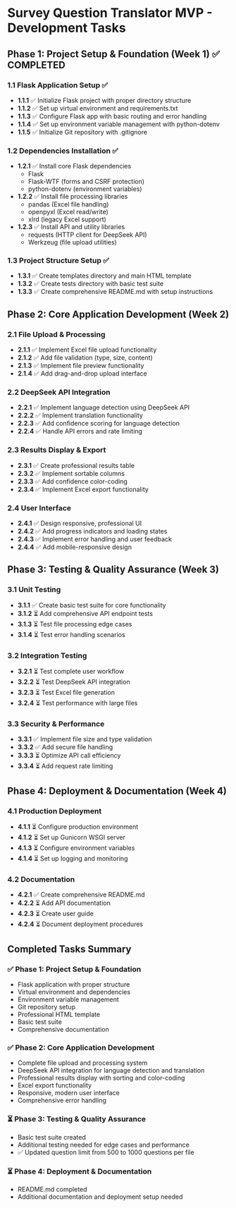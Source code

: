 # Survey Question Translator MVP - Development Tasks

## Phase 1: Project Setup & Foundation (Week 1) ✅ COMPLETED

### 1.1 Flask Application Setup ✅
- **1.1.1** ✅ Initialize Flask project with proper directory structure
- **1.1.2** ✅ Set up virtual environment and requirements.txt
- **1.1.3** ✅ Configure Flask app with basic routing and error handling
- **1.1.4** ✅ Set up environment variable management with python-dotenv
- **1.1.5** ✅ Initialize Git repository with .gitignore

### 1.2 Dependencies Installation ✅
- **1.2.1** ✅ Install core Flask dependencies
  - Flask
  - Flask-WTF (forms and CSRF protection)
  - python-dotenv (environment variables)
- **1.2.2** ✅ Install file processing libraries
  - pandas (Excel file handling)
  - openpyxl (Excel read/write)
  - xlrd (legacy Excel support)
- **1.2.3** ✅ Install API and utility libraries
  - requests (HTTP client for DeepSeek API)
  - Werkzeug (file upload utilities)

### 1.3 Project Structure Setup ✅
- **1.3.1** ✅ Create templates directory and main HTML template
- **1.3.2** ✅ Create tests directory with basic test suite
- **1.3.3** ✅ Create comprehensive README.md with setup instructions

## Phase 2: Core Application Development (Week 2)

### 2.1 File Upload & Processing
- **2.1.1** ✅ Implement Excel file upload functionality
- **2.1.2** ✅ Add file validation (type, size, content)
- **2.1.3** ✅ Implement file preview functionality
- **2.1.4** ✅ Add drag-and-drop upload interface

### 2.2 DeepSeek API Integration
- **2.2.1** ✅ Implement language detection using DeepSeek API
- **2.2.2** ✅ Implement translation functionality
- **2.2.3** ✅ Add confidence scoring for language detection
- **2.2.4** ✅ Handle API errors and rate limiting

### 2.3 Results Display & Export
- **2.3.1** ✅ Create professional results table
- **2.3.2** ✅ Implement sortable columns
- **2.3.3** ✅ Add confidence color-coding
- **2.3.4** ✅ Implement Excel export functionality

### 2.4 User Interface
- **2.4.1** ✅ Design responsive, professional UI
- **2.4.2** ✅ Add progress indicators and loading states
- **2.4.3** ✅ Implement error handling and user feedback
- **2.4.4** ✅ Add mobile-responsive design

## Phase 3: Testing & Quality Assurance (Week 3)

### 3.1 Unit Testing
- **3.1.1** ✅ Create basic test suite for core functionality
- **3.1.2** ⏳ Add comprehensive API endpoint tests
- **3.1.3** ⏳ Test file processing edge cases
- **3.1.4** ⏳ Test error handling scenarios

### 3.2 Integration Testing
- **3.2.1** ⏳ Test complete user workflow
- **3.2.2** ⏳ Test DeepSeek API integration
- **3.2.3** ⏳ Test Excel file generation
- **3.2.4** ⏳ Test performance with large files

### 3.3 Security & Performance
- **3.3.1** ✅ Implement file size and type validation
- **3.3.2** ✅ Add secure file handling
- **3.3.3** ⏳ Optimize API call efficiency
- **3.3.4** ⏳ Add request rate limiting

## Phase 4: Deployment & Documentation (Week 4)

### 4.1 Production Deployment
- **4.1.1** ⏳ Configure production environment
- **4.1.2** ⏳ Set up Gunicorn WSGI server
- **4.1.3** ⏳ Configure environment variables
- **4.1.4** ⏳ Set up logging and monitoring

### 4.2 Documentation
- **4.2.1** ✅ Create comprehensive README.md
- **4.2.2** ⏳ Add API documentation
- **4.2.3** ⏳ Create user guide
- **4.2.4** ⏳ Document deployment procedures

## Completed Tasks Summary

### ✅ Phase 1: Project Setup & Foundation
- Flask application with proper structure
- Virtual environment and dependencies
- Environment variable management
- Git repository setup
- Professional HTML template
- Basic test suite
- Comprehensive documentation

### ✅ Phase 2: Core Application Development
- Complete file upload and processing system
- DeepSeek API integration for language detection and translation
- Professional results display with sorting and color-coding
- Excel export functionality
- Responsive, modern user interface
- Comprehensive error handling

### ⏳ Phase 3: Testing & Quality Assurance
- Basic test suite created
- Additional testing needed for edge cases and performance
- ✅ Updated question limit from 500 to 1000 questions per file

### ⏳ Phase 4: Deployment & Documentation
- README.md completed
- Additional documentation and deployment setup needed